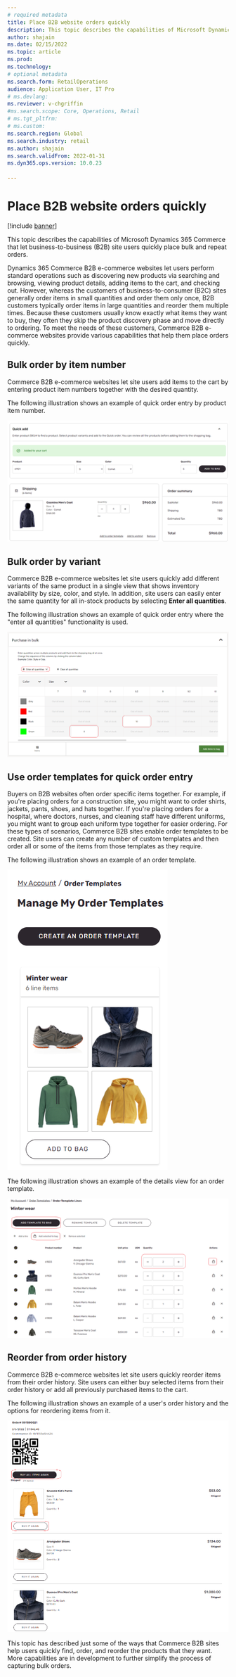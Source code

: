 ```yaml
---
# required metadata
title: Place B2B website orders quickly
description: This topic describes the capabilities of Microsoft Dynamics 365 Commerce that let business-to-business (B2B) site users quickly place bulk and repeat orders.
author: shajain
ms.date: 02/15/2022
ms.topic: article
ms.prod: 
ms.technology: 
# optional metadata
ms.search.form: RetailOperations
audience: Application User, IT Pro
# ms.devlang: 
ms.reviewer: v-chgriffin
#ms.search.scope: Core, Operations, Retail
# ms.tgt_pltfrm: 
# ms.custom: 
ms.search.region: Global
ms.search.industry: retail
ms.author: shajain
ms.search.validFrom: 2022-01-31
ms.dyn365.ops.version: 10.0.23

---
```


# Place B2B website orders quickly

[!include [banner](../../includes/banner.md)]

This topic describes the capabilities of Microsoft Dynamics 365 Commerce that let business-to-business (B2B) site users quickly place bulk and repeat orders.

Dynamics 365 Commerce B2B e-commerce websites let users perform standard operations such as discovering new products via searching and browsing, viewing product details, adding items to the cart, and checking out. However, whereas the customers of business-to-consumer (B2C) sites generally order items in small quantities and order them only once, B2B customers typically order items in large quantities and reorder them multiple times. Because these customers usually know exactly what items they want to buy, they often they skip the product discovery phase and move directly to ordering. To meet the needs of these customers, Commerce B2B e-commerce websites provide various capabilities that help them place orders quickly.

## Bulk order by item number

Commerce B2B e-commerce websites let site users add items to the cart by entering product item numbers together with the desired quantity.

The following illustration shows an example of quick order entry by product item number.

![Quick order entry by product item number.](/articles/commerce/media/QuickAddByItem.png)

## Bulk order by variant

Commerce B2B e-commerce websites let site users quickly add different variants of the same product in a single view that shows inventory availability by size, color, and style. In addition, site users can easily enter the same quantity for all in-stock products by selecting **Enter all quantities**.

The following illustration shows an example of quick order entry where the "enter all quantities" functionality is used.

![Quick order entry that uses the "enter all quantities" functionality.](/articles/commerce/media/MatrixView.png)

## Use order templates for quick order entry

Buyers on B2B websites often order specific items together. For example, if you're placing orders for a construction site, you might want to order shirts, jackets, pants, shoes, and hats together. If you're placing orders for a hospital, where doctors, nurses, and cleaning staff have different uniforms, you might want to group each uniform type together for easier ordering. For these types of scenarios, Commerce B2B sites enable order templates to be created. Site users can create any number of custom templates and then order all or some of the items from those templates as they require.

The following illustration shows an example of an order template.

![Example of an order template.](/articles/commerce/media/OrderTemplateHeader.png)

The following illustration shows an example of the details view for an order template.

![Example of an order template's details view.](/articles/commerce/media/OrderTemplateLines.png)

## Reorder from order history

Commerce B2B e-commerce websites let site users quickly reorder items from their order history. Site users can either buy selected items from their order history or add all previously purchased items to the cart.

The following illustration shows an example of a user's order history and the options for reordering items from it.

![Reordering from order history.](/articles/commerce/media/Reorder.png)

This topic has described just some of the ways that Commerce B2B sites help users quickly find, order, and reorder the products that they want. More capabilities are in development to further simplify the process of capturing bulk orders.
